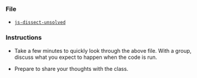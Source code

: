 ### File

* [`js-dissect-unsolved`](Unsolved/js-dissect-unsolved.html)

### Instructions

* Take a few minutes to quickly look through the above file. With a group, discuss what you expect to happen when the code is run.

* Prepare to share your thoughts with the class.
